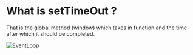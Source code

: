 # What is setTimeOut ?

That is the global method (window) which takes in function and the time after which it should be completed.

![EventLoop](https://miro.medium.com/max/1100/1*7coLKNPemPd9o40PmUvuvQ.gif)